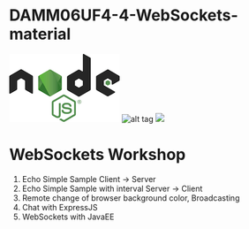 # DAMM06UF4-4-WebSockets-material

![alt tag](https://github.com/sergigrau/DAWM06UF4-2-AJAX-exercicis/blob/master/imatges/node.png)
![alt tag](https://github.com/sergigrau/DAWM06UF1234-HTML5-material/blob/master/imatges/logo.png)
<img src="https://upload.wikimedia.org/wikipedia/en/3/30/Java_programming_language_logo.svg" width="90" >

<h1>WebSockets Workshop</h1>
<ol>
<li> Echo Simple Sample Client -> Server</li>
<li> Echo Simple Sample with interval Server -> Client </li>
<li> Remote change of browser background color, Broadcasting</li>
<li> Chat with ExpressJS</li>
<li> WebSockets with JavaEE</li>
</ol>

